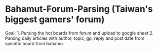 # Bahamut-Forum-Parsing (Taiwan's biggest gamers' forum)
Goal: 1. Parsing the hot boards from forum and upload to google sheet
      2. Parsing daily articles with author, topic, gp, reply and post date from specific board from bahamu
